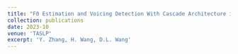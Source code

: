 ```yaml
---
title: "F0 Estimation and Voicing Detection With Cascade Architecture in Noisy Speech"
collection: publications
date: 2023-10
venue: 'TASLP'
excerpt: 'Y. Zhang, H. Wang, D.L. Wang'
---
```

